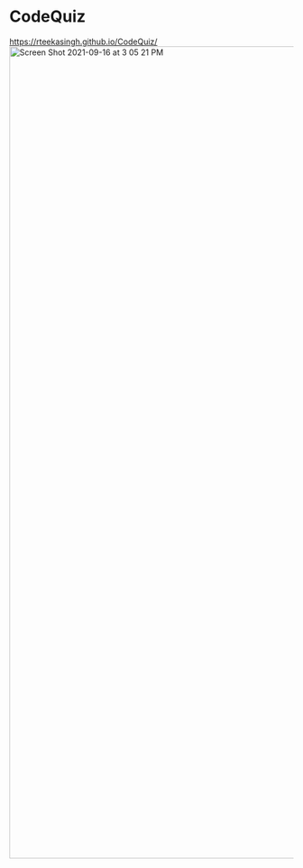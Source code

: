 # CodeQuiz
https://rteekasingh.github.io/CodeQuiz/
<img width="1440" alt="Screen Shot 2021-09-16 at 3 05 21 PM" src="https://user-images.githubusercontent.com/85544710/133670669-674d87c5-ab87-4cd0-9b50-6e20c62d28e0.png">
